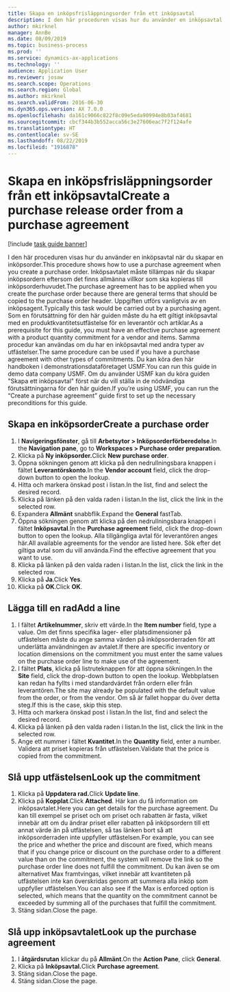 ```yaml
---
title: Skapa en inköpsfrisläppningsorder från ett inköpsavtal
description: I den här proceduren visas hur du använder en inköpsavtal när du skapar en inköpsorder.
author: mkirknel
manager: AnnBe
ms.date: 08/09/2019
ms.topic: business-process
ms.prod: ''
ms.service: dynamics-ax-applications
ms.technology: ''
audience: Application User
ms.reviewer: josaw
ms.search.scope: Operations
ms.search.region: Global
ms.author: mkirknel
ms.search.validFrom: 2016-06-30
ms.dyn365.ops.version: AX 7.0.0
ms.openlocfilehash: da161c9066c822f8c09e5eda90994e8b03af4681
ms.sourcegitcommit: cbcf344b3b552acca56c3e27606eac7f2f124afe
ms.translationtype: HT
ms.contentlocale: sv-SE
ms.lasthandoff: 08/22/2019
ms.locfileid: "1916878"
---
```

# <a name="create-a-purchase-release-order-from-a-purchase-agreement"></a><span data-ttu-id="9c5c1-103">Skapa en inköpsfrisläppningsorder från ett inköpsavtal</span><span class="sxs-lookup"><span data-stu-id="9c5c1-103">Create a purchase release order from a purchase agreement</span></span>

[!include [task guide banner](../../includes/task-guide-banner.md)]

<span data-ttu-id="9c5c1-104">I den här proceduren visas hur du använder en inköpsavtal när du skapar en inköpsorder.</span><span class="sxs-lookup"><span data-stu-id="9c5c1-104">This procedure shows how to use a purchase agreement when you create a purchase order.</span></span> <span data-ttu-id="9c5c1-105">Inköpsavtalet måste tillämpas när du skapar inköpsordern eftersom det finns allmänna villkor som ska kopieras till inköpsorderhuvudet.</span><span class="sxs-lookup"><span data-stu-id="9c5c1-105">The purchase agreement has to be applied when you create the purchase order because there are general terms that should be copied to the purchase order header.</span></span> <span data-ttu-id="9c5c1-106">Uppgiften utförs vanligtvis av en inköpsagent.</span><span class="sxs-lookup"><span data-stu-id="9c5c1-106">Typically this task would be carried out by a purchasing agent.</span></span> <span data-ttu-id="9c5c1-107">Som en förutsättning för den här guiden måste du ha ett giltigt inköpsavtal med en produktkvantitetsutfästelse för en leverantör och artiklar.</span><span class="sxs-lookup"><span data-stu-id="9c5c1-107">As a prerequisite for this guide, you must have an effective purchase agreement with a product quantity commitment for a vendor and items.</span></span> <span data-ttu-id="9c5c1-108">Samma procedur kan användas om du har en inköpsavtal med andra typer av utfästelser.</span><span class="sxs-lookup"><span data-stu-id="9c5c1-108">The same procedure can be used if you have a purchase agreement with other types of commitments.</span></span> <span data-ttu-id="9c5c1-109">Du kan köra den här handboken i demonstrationsdataföretaget USMF.</span><span class="sxs-lookup"><span data-stu-id="9c5c1-109">You can run this guide in demo data company USMF.</span></span> <span data-ttu-id="9c5c1-110">Om du använder USMF kan du köra guiden "Skapa ett inköpsavtal" först när du vill ställa in de nödvändiga förutsättningarna för den här guiden.</span><span class="sxs-lookup"><span data-stu-id="9c5c1-110">If you’re using USMF, you can run the “Create a purchase agreement” guide first to set up the necessary preconditions for this guide.</span></span>


## <a name="create-a-purchase-order"></a><span data-ttu-id="9c5c1-111">Skapa en inköpsorder</span><span class="sxs-lookup"><span data-stu-id="9c5c1-111">Create a purchase order</span></span>
1. <span data-ttu-id="9c5c1-112">I **Navigeringsfönster**, gå till **Arbetsytor > Inköpsorderförberedelse**.</span><span class="sxs-lookup"><span data-stu-id="9c5c1-112">In the **Navigation pane**, go to **Workspaces > Purchase order preparation**.</span></span> 
2. <span data-ttu-id="9c5c1-113">Klicka på **Ny inköpsorder.**</span><span class="sxs-lookup"><span data-stu-id="9c5c1-113">Click **New purchase order**.</span></span>
3. <span data-ttu-id="9c5c1-114">Öppna sökningen genom att klicka på den nedrullningsbara knappen i fältet **Leverantörskonto**.</span><span class="sxs-lookup"><span data-stu-id="9c5c1-114">In the **Vendor account** field, click the drop-down button to open the lookup.</span></span>
4. <span data-ttu-id="9c5c1-115">Hitta och markera önskad post i listan.</span><span class="sxs-lookup"><span data-stu-id="9c5c1-115">In the list, find and select the desired record.</span></span>
5. <span data-ttu-id="9c5c1-116">Klicka på länken på den valda raden i listan.</span><span class="sxs-lookup"><span data-stu-id="9c5c1-116">In the list, click the link in the selected row.</span></span>
6. <span data-ttu-id="9c5c1-117">Expandera **Allmänt** snabbflik.</span><span class="sxs-lookup"><span data-stu-id="9c5c1-117">Expand the **General** fastTab.</span></span>
7. <span data-ttu-id="9c5c1-118">Öppna sökningen genom att klicka på den nedrullningsbara knappen i fältet **Inköpsavtal**.</span><span class="sxs-lookup"><span data-stu-id="9c5c1-118">In the **Purchase agreement** field, click the drop-down button to open the lookup.</span></span> <span data-ttu-id="9c5c1-119">Alla tillgängliga avtal för leverantören anges här.</span><span class="sxs-lookup"><span data-stu-id="9c5c1-119">All available agreements for the vendor are listed here.</span></span> <span data-ttu-id="9c5c1-120">Sök efter det giltiga avtal som du vill använda.</span><span class="sxs-lookup"><span data-stu-id="9c5c1-120">Find the effective agreement that you want to use.</span></span>  
8. <span data-ttu-id="9c5c1-121">Klicka på länken på den valda raden i listan.</span><span class="sxs-lookup"><span data-stu-id="9c5c1-121">In the list, click the link in the selected row.</span></span>
9. <span data-ttu-id="9c5c1-122">Klicka på **Ja**.</span><span class="sxs-lookup"><span data-stu-id="9c5c1-122">Click **Yes**.</span></span>
10. <span data-ttu-id="9c5c1-123">Klicka på **OK**.</span><span class="sxs-lookup"><span data-stu-id="9c5c1-123">Click **OK**.</span></span>

## <a name="add-a-line"></a><span data-ttu-id="9c5c1-124">Lägga till en rad</span><span class="sxs-lookup"><span data-stu-id="9c5c1-124">Add a line</span></span>
1. <span data-ttu-id="9c5c1-125">I fältet **Artikelnummer**, skriv ett värde.</span><span class="sxs-lookup"><span data-stu-id="9c5c1-125">In the **Item number** field, type a value.</span></span> <span data-ttu-id="9c5c1-126">Om det finns specifika lager- eller platsdimensioner på utfästelsen måste du ange samma värden på inköpsorderraden för att underlätta användningen av avtalet.</span><span class="sxs-lookup"><span data-stu-id="9c5c1-126">If there are specific inventory or location dimensions on the commitment you must enter the same values on the purchase order line to make use of the agreement.</span></span>  
2. <span data-ttu-id="9c5c1-127">I fältet **Plats**, klicka på listruteknappen för att öppna sökningen.</span><span class="sxs-lookup"><span data-stu-id="9c5c1-127">In the **Site** field, click the drop-down button to open the lookup.</span></span> <span data-ttu-id="9c5c1-128">Webbplatsen kan redan ha fyllts i med standardvärdet från ordern eller från leverantören.</span><span class="sxs-lookup"><span data-stu-id="9c5c1-128">The site may already be populated with the default value from the order, or from the vendor.</span></span> <span data-ttu-id="9c5c1-129">Om så är fallet hoppar du över detta steg.</span><span class="sxs-lookup"><span data-stu-id="9c5c1-129">If this is the case, skip this step.</span></span>  
3. <span data-ttu-id="9c5c1-130">Hitta och markera önskad post i listan.</span><span class="sxs-lookup"><span data-stu-id="9c5c1-130">In the list, find and select the desired record.</span></span>
4. <span data-ttu-id="9c5c1-131">Klicka på länken på den valda raden i listan.</span><span class="sxs-lookup"><span data-stu-id="9c5c1-131">In the list, click the link in the selected row.</span></span>
5. <span data-ttu-id="9c5c1-132">Ange ett nummer i fältet **Kvantitet**.</span><span class="sxs-lookup"><span data-stu-id="9c5c1-132">In the **Quantity** field, enter a number.</span></span> <span data-ttu-id="9c5c1-133">Validera att priset kopieras från utfästelsen.</span><span class="sxs-lookup"><span data-stu-id="9c5c1-133">Validate that the price is copied from the commitment.</span></span>  

## <a name="look-up-the-commitment"></a><span data-ttu-id="9c5c1-134">Slå upp utfästelsen</span><span class="sxs-lookup"><span data-stu-id="9c5c1-134">Look up the commitment</span></span>
1. <span data-ttu-id="9c5c1-135">Klicka på **Uppdatera rad.**</span><span class="sxs-lookup"><span data-stu-id="9c5c1-135">Click **Update line**.</span></span>
2. <span data-ttu-id="9c5c1-136">Klicka på **Kopplat**.</span><span class="sxs-lookup"><span data-stu-id="9c5c1-136">Click **Attached**.</span></span> <span data-ttu-id="9c5c1-137">Här kan du få information om inköpsavtalet.</span><span class="sxs-lookup"><span data-stu-id="9c5c1-137">Here you can get details for the purchase agreement.</span></span> <span data-ttu-id="9c5c1-138">Du kan till exempel se priset och om priset och rabatten är fasta, vilket innebär att om du ändrar priset eller rabatten på inköpsordern till ett annat värde än på utfästelsen, så tas länken bort så att inköpsorderraden inte uppfyller utfästelsen.</span><span class="sxs-lookup"><span data-stu-id="9c5c1-138">For example, you can see the price and whether the price and discount are fixed, which means that if you change price or discount on the purchase order to a different value than on the commitment, the system will remove the link so the purchase order line does not fulfill the commitment.</span></span> <span data-ttu-id="9c5c1-139">Du kan även se om alternativet Max framtvingas, vilket innebär att kvantiteten på utfästelsen inte kan överskridas genom att summera alla inköp som uppfyller utfästelsen.</span><span class="sxs-lookup"><span data-stu-id="9c5c1-139">You can also see if the Max is enforced option is selected, which means that the quantity on the commitment cannot be exceeded by summing all of the purchases that fulfill the commitment.</span></span>  
3. <span data-ttu-id="9c5c1-140">Stäng sidan.</span><span class="sxs-lookup"><span data-stu-id="9c5c1-140">Close the page.</span></span>

## <a name="look-up-the-purchase-agreement"></a><span data-ttu-id="9c5c1-141">Slå upp inköpsavtalet</span><span class="sxs-lookup"><span data-stu-id="9c5c1-141">Look up the purchase agreement</span></span>
1. <span data-ttu-id="9c5c1-142">I **åtgärdsrutan** klickar du på **Allmänt**.</span><span class="sxs-lookup"><span data-stu-id="9c5c1-142">On the **Action Pane**, click **General**.</span></span>
2. <span data-ttu-id="9c5c1-143">Klicka på **Inköpsavtal.**</span><span class="sxs-lookup"><span data-stu-id="9c5c1-143">Click **Purchase agreement**.</span></span>
3. <span data-ttu-id="9c5c1-144">Stäng sidan.</span><span class="sxs-lookup"><span data-stu-id="9c5c1-144">Close the page.</span></span>
4. <span data-ttu-id="9c5c1-145">Stäng sidan.</span><span class="sxs-lookup"><span data-stu-id="9c5c1-145">Close the page.</span></span>

